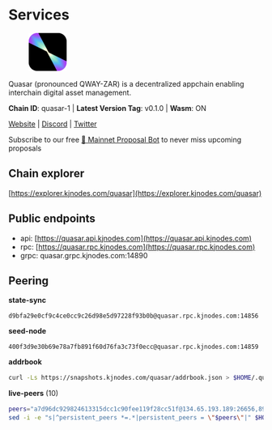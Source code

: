 # Services

<figure><img src="https://raw.githubusercontent.com/kj89/cosmos-images/main/logos/quasar.png" alt=""><figcaption></figcaption></figure>

Quasar (pronounced QWAY-ZAR) is a decentralized  appchain enabling interchain digital asset management.

**Chain ID**: quasar-1 | **Latest Version Tag**: v0.1.0 | **Wasm**: ON

[Website](https://www.quasar.fi) | [Discord](https://discord.gg/quasarfi) | [Twitter](https://twitter.com/QuasarFi)



Subscribe to our free [🤖 Mainnet Proposal Bot](https://t.me/kjnodes_proposal_bot) to never miss upcoming proposals


## Chain explorer
[https://explorer.kjnodes.com/quasar](https://explorer.kjnodes.com/quasar)

## Public endpoints

* api: [https://quasar.api.kjnodes.com](https://quasar.api.kjnodes.com)
* rpc: [https://quasar.rpc.kjnodes.com](https://quasar.rpc.kjnodes.com)
* grpc: quasar.grpc.kjnodes.com:14890

## Peering

**state-sync**

```text
d9bfa29e0cf9c4ce0cc9c26d98e5d97228f93b0b@quasar.rpc.kjnodes.com:14856
```

**seed-node**

```text
400f3d9e30b69e78a7fb891f60d76fa3c73f0ecc@quasar.rpc.kjnodes.com:14859
```

**addrbook**
```bash
curl -Ls https://snapshots.kjnodes.com/quasar/addrbook.json > $HOME/.quasarnode/config/addrbook.json
```

**live-peers** (10)
```bash
peers="a7d96dc929824613315dcc1c90fee119f28cc51f@134.65.193.189:26656,89757803f40da51678451735445ad40d5b15e059@169.155.169.149:26656,a286b35c9e9626cc7b780120ebe4afa883c059ce@144.76.40.53:18256,2b01cb4d5c2108b20788aad68e11149899f170f4@99.80.59.242:26656,d7ea38275af96271fd66194dad3951ef38b8ba7c@193.70.33.64:18256,471518432477e31ea348af246c0b54095d41352c@134.65.195.144:26656,97e4468ac589eac505a800411c635b14511a61bb@134.65.195.240:26656,d9bfa29e0cf9c4ce0cc9c26d98e5d97228f93b0b@65.109.88.38:14856,ff8bfc8a197e279810ccb21acdd987dfd6d3eb54@81.0.248.60:18256,5a111b281852be31838ecf1202e59981e618355e@89.116.31.95:18256"
sed -i -e "s|^persistent_peers *=.*|persistent_peers = \"$peers\"|" $HOME/.quasarnode/config/config.toml
```
